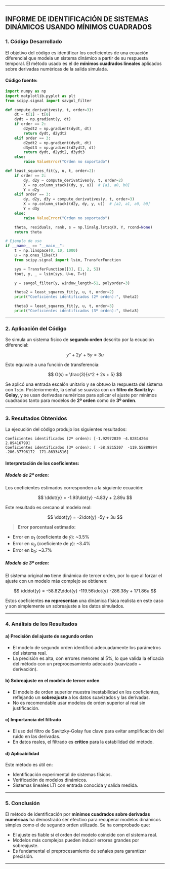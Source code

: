 
---

## **INFORME DE IDENTIFICACIÓN DE SISTEMAS DINÁMICOS USANDO MÍNIMOS CUADRADOS**

### **1. Código Desarrollado**

El objetivo del código es identificar los coeficientes de una ecuación diferencial que modela un sistema dinámico a partir de su respuesta temporal. El método usado es el de **mínimos cuadrados lineales** aplicados sobre derivadas numéricas de la salida simulada.

#### Código fuente:

```python
import numpy as np
import matplotlib.pyplot as plt
from scipy.signal import savgol_filter

def compute_derivatives(y, t, order=3):
    dt = t[1] - t[0]
    dydt = np.gradient(y, dt)
    if order == 2:
        d2ydt2 = np.gradient(dydt, dt)
        return dydt, d2ydt2
    elif order == 3:
        d2ydt2 = np.gradient(dydt, dt)
        d3ydt3 = np.gradient(d2ydt2, dt)
        return dydt, d2ydt2, d3ydt3
    else:
        raise ValueError("Orden no soportado")

def least_squares_fit(y, u, t, order=2):
    if order == 2:
        dy, d2y = compute_derivatives(y, t, order=2)
        X = np.column_stack((dy, y, u))  # [a1, a0, b0]
        Y = d2y
    elif order == 3:
        dy, d2y, d3y = compute_derivatives(y, t, order=3)
        X = np.column_stack((d2y, dy, y, u))  # [a2, a1, a0, b0]
        Y = d3y
    else:
        raise ValueError("Orden no soportado")

    theta, residuals, rank, s = np.linalg.lstsq(X, Y, rcond=None)
    return theta

# Ejemplo de uso
if __name__ == "__main__":
    t = np.linspace(0, 10, 1000)
    u = np.ones_like(t)
    from scipy.signal import lsim, TransferFunction

    sys = TransferFunction([3], [1, 2, 5])
    tout, y, _ = lsim(sys, U=u, T=t)

    y = savgol_filter(y, window_length=51, polyorder=3)

    theta2 = least_squares_fit(y, u, t, order=2)
    print("Coeficientes identificados (2º orden):", theta2)

    theta3 = least_squares_fit(y, u, t, order=3)
    print("Coeficientes identificados (3º orden):", theta3)
```

---

### **2. Aplicación del Código**

Se simula un sistema físico de **segundo orden** descrito por la ecuación diferencial:

$$
y'' + 2y' + 5y = 3u
$$

Esto equivale a una función de transferencia:

$$
G(s) = \frac{3}{s^2 + 2s + 5}
$$

Se aplicó una entrada escalón unitario y se obtuvo la respuesta del sistema con `lsim`. Posteriormente, la señal se suaviza con un **filtro de Savitzky-Golay**, y se usan derivadas numéricas para aplicar el ajuste por mínimos cuadrados tanto para modelos de **2º orden** como de **3º orden**.

---

### **3. Resultados Obtenidos**

La ejecución del código produjo los siguientes resultados:

```
Coeficientes identificados (2º orden): [-1.92972039 -4.82814264  2.89416799]
Coeficientes identificados (3º orden): [ -58.8215307  -119.55889894 -286.37796172  171.86334516]
```

#### Interpretación de los coeficientes:

##### Modelo de 2º orden:

Los coeficientes estimados corresponden a la siguiente ecuación:

$$
\ddot{y} = -1.93\dot{y} -4.83y + 2.89u
$$

Este resultado es cercano al modelo real:

$$
\ddot{y} = -2\dot{y} -5y + 3u
$$

> **Error porcentual estimado:**

* Error en $a_1$ (coeficiente de $\dot{y}$): \~3.5%
* Error en $a_0$ (coeficiente de $y$): \~3.4%
* Error en $b_0$: \~3.7%

##### Modelo de 3º orden:

El sistema original **no** tiene dinámica de tercer orden, por lo que al forzar el ajuste con un modelo más complejo se obtienen:

$$
\dddot{y} = -58.82\ddot{y} -119.56\dot{y} -286.38y + 171.86u
$$

Estos coeficientes **no representan** una dinámica física realista en este caso y son simplemente un sobreajuste a los datos simulados.

---

### **4. Análisis de los Resultados**

#### **a) Precisión del ajuste de segundo orden**

* El modelo de segundo orden identificó adecuadamente los parámetros del sistema real.
* La precisión es alta, con errores menores al 5%, lo que valida la eficacia del método con un preprocesamiento adecuado (suavizado + derivación).

#### **b) Sobreajuste en el modelo de tercer orden**

* El modelo de orden superior muestra inestabilidad en los coeficientes, reflejando un **sobreajuste** a los datos suavizados y las derivadas.
* No es recomendable usar modelos de orden superior al real sin justificación.

#### **c) Importancia del filtrado**

* El uso del filtro de Savitzky-Golay fue clave para evitar amplificación del ruido en las derivadas.
* En datos reales, el filtrado es **crítico** para la estabilidad del método.

#### **d) Aplicabilidad**

Este método es útil en:

* Identificación experimental de sistemas físicos.
* Verificación de modelos dinámicos.
* Sistemas lineales LTI con entrada conocida y salida medida.

---

### **5. Conclusión**

El método de identificación por **mínimos cuadrados sobre derivadas numéricas** ha demostrado ser efectivo para recuperar modelos dinámicos simples como el de segundo orden utilizado. Se ha comprobado que:

* El ajuste es fiable si el orden del modelo coincide con el sistema real.
* Modelos más complejos pueden inducir errores grandes por sobreajuste.
* Es fundamental el preprocesamiento de señales para garantizar precisión.

---

